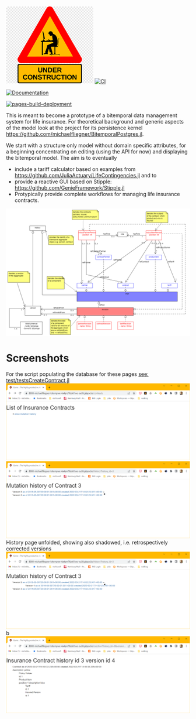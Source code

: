 ![beware - work in progress](docs/src/assets/wip.png)
[![CI](https://github.com/michaelfliegner/BitempWebApp/actions/workflows/CI.yml/badge.svg)](https://github.com/michaelfliegner/BitempWebApp/actions/workflows/CI.yml)

[![Documentation](https://github.com/michaelfliegner/BitempWebApp/actions/workflows/Documentation.yml/badge.svg)](https://github.com/michaelfliegner/BitempWebApp/actions/workflows/Documentation.yml)

[![pages-build-deployment](https://github.com/michaelfliegner/BitempWebApp/actions/workflows/pages/pages-build-deployment/badge.svg)](https://github.com/michaelfliegner/BitempWebApp/actions/workflows/pages/pages-build-deployment)

This is meant to become a prototype of a bitemporal data management system for life insurance. For theoretical background and generic aspects of the model look at the project for its persistence kernel https://github.com/michaelfliegner/BitemporalPostgres.jl.

We start with a structure only model without domain specific attributes, for a beginning concentrating on editing (using the API for now) and displaying the bitemporal model. The aim is to eventually
* include a tariff calculator based on examples from https://github.com/JuliaActuary/LifeContingencies.jl and to
* provide a reactive GUI based on Stipple: https://github.com/GenieFramework/Stipple.jl 
* Protypically provide complete workflows for managing life insurance contracts.

![Contract model](docs/src/assets/BitemporalModel.uxf.png)

# Screenshots
For the script populating the database for these pages [see: test/testsCreateContract.jl]( test/testsCreateContract.jl)
![Contract model](docs/src/assets/ContractsPage.PNG)
![Contract model](docs/src/assets/Historypage.PNG)
History page unfolded, showing also shadowed, i.e. retrospectively corrected versions
![Contract model](docs/src/assets/HistorypageUnfolded.PNG)b
![Contract model](docs/src/assets/CsectionPage.PNG)
